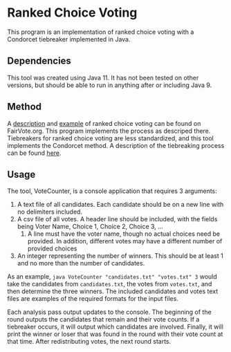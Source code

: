 # Ranked Choice Voting

This program is an implementation of ranked choice voting with a Condorcet tiebreaker implemented in Java. 

## Dependencies

This tool was created using Java 11. It has not been tested on other versions, but should be able to run in anything after or including Java 9.

## Method

A [description](https://www.fairvote.org/rcv#how_rcv_works) and [example](https://www.fairvote.org/multi_winner_rcv_example) of ranked choice voting can be found on FairVote.org. This program implements the process as descriped there. Tiebreakers for ranked choice voting are less standardized, and this tool implements the Condorcet method. A description of the tiebreaking process can be found [here](https://en.wikipedia.org/wiki/Condorcet_method#Pairwise_counting_and_matrices).

## Usage

The tool, VoteCounter, is a console application that requires 3 arguments: 
1. A text file of all candidates. Each candidate should be on a new line with no delimiters included. 
2. A csv file of all votes. A header line should be included, with the fields being Voter Name, Choice 1, Choice 2, Choice 3, ...
   1. A line must have the voter name, though no actual choices need be provided. In addition, different votes may have a different number of provided choices
3. An integer representing the number of winners. This should be at least 1 and no more than the number of candidates.

As an example, `java VoteCounter "candidates.txt" "votes.txt" 3` would take the candidates from `candidates.txt`, the votes from `votes.txt`, and then determine the three winners. The included candidates and votes text files are examples of the required formats for the input files. 

Each analysis pass output updates to the console. The beginning of the round outputs the candidates that remain and their vote counts. If a tiebreaker occurs, it will output which candidates are involved. Finally, it will print the winner or loser that was found in the round with their vote count at that time. After redistributing votes, the next round starts. 